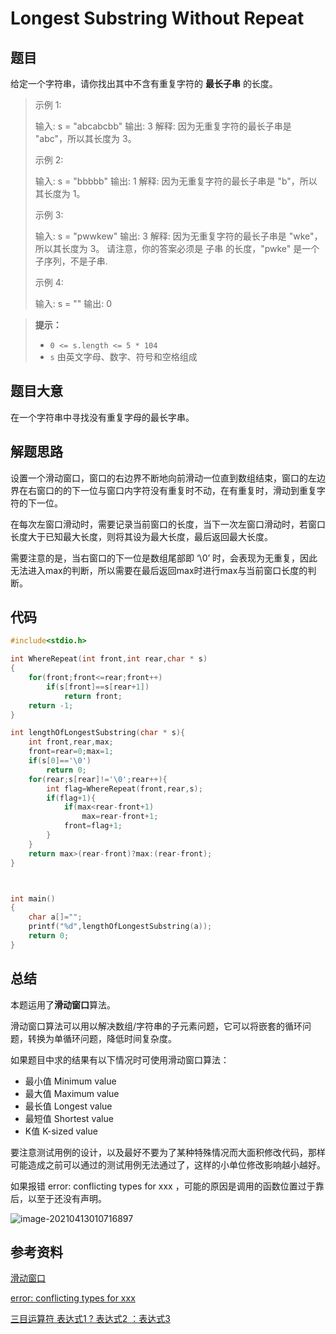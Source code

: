 # **Longest Substring Without Repeat**



## 题目

给定一个字符串，请你找出其中不含有重复字符的 **最长子串** 的长度。



>示例 1:
>
>输入: s = "abcabcbb"
>输出: 3 
>解释: 因为无重复字符的最长子串是 "abc"，所以其长度为 3。
>
>
>
>示例 2:
>
>输入: s = "bbbbb"
>输出: 1
>解释: 因为无重复字符的最长子串是 "b"，所以其长度为 1。
>
>
>
>示例 3:
>
>输入: s = "pwwkew"
>输出: 3
>解释: 因为无重复字符的最长子串是 "wke"，所以其长度为 3。
>     请注意，你的答案必须是 子串 的长度，"pwke" 是一个子序列，不是子串.
>
>
>
>示例 4:
>
>输入: s = ""
>输出: 0

> **提示：**
>
> - `0 <= s.length <= 5 * 104`
> - `s` 由英文字母、数字、符号和空格组成

## 题目大意

在一个字符串中寻找没有重复字母的最长字串。

## 解题思路

设置一个滑动窗口，窗口的右边界不断地向前滑动一位直到数组结束，窗口的左边界在右窗口的的下一位与窗口内字符没有重复时不动，在有重复时，滑动到重复字符的下一位。

在每次左窗口滑动时，需要记录当前窗口的长度，当下一次左窗口滑动时，若窗口长度大于已知最大长度，则将其设为最大长度，最后返回最大长度。

需要注意的是，当右窗口的下一位是数组尾部即 ‘\0’ 时，会表现为无重复，因此无法进入max的判断，所以需要在最后返回max时进行max与当前窗口长度的判断。

## 代码

```c
#include<stdio.h>

int WhereRepeat(int front,int rear,char * s)
{
    for(front;front<=rear;front++)
        if(s[front]==s[rear+1])
            return front;
    return -1;
}

int lengthOfLongestSubstring(char * s){
    int front,rear,max;
    front=rear=0;max=1;
    if(s[0]=='\0')
        return 0;
    for(rear;s[rear]!='\0';rear++){
        int flag=WhereRepeat(front,rear,s);
        if(flag+1){
            if(max<rear-front+1)
                max=rear-front+1;
            front=flag+1;
        }
    }
    return max>(rear-front)?max:(rear-front);                          
}



int main()
{
    char a[]="";
    printf("%d",lengthOfLongestSubstring(a));
    return 0;
}
```



## 总结

本题运用了**滑动窗口**算法。

滑动窗口算法可以用以解决数组/字符串的子元素问题，它可以将嵌套的循环问题，转换为单循环问题，降低时间复杂度。

如果题目中求的结果有以下情况时可使用滑动窗口算法：

- 最小值 Minimum value
- 最大值 Maximum value
- 最长值 Longest value
- 最短值 Shortest value
- K值 K-sized value



要注意测试用例的设计，以及最好不要为了某种特殊情况而大面积修改代码，那样可能造成之前可以通过的测试用例无法通过了，这样的小单位修改影响越小越好。



如果报错 error: conflicting types for xxx ，可能的原因是调用的函数位置过于靠后，以至于还没有声明。



![image-20210413010716897](C:\Users\乔翯\AppData\Roaming\Typora\typora-user-images\image-20210413010716897.png)

## 参考资料

[滑动窗口](https://www.cnblogs.com/liang24/p/13595458.html)

[error: conflicting types for xxx ](https://blog.csdn.net/biubiuibiu/article/details/78326358)

[三目运算符   表达式1 ?  表达式2 ：表达式3](https://blog.csdn.net/yuanzhuohang/article/details/5176303)